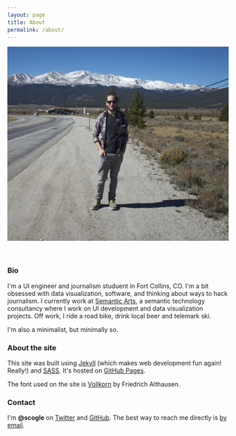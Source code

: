 ```yaml
---
layout: page
title: About
permalink: /about/
---
```


![Me! Near mountains!](/img/IMG_0386.jpg "Me! Near mountains!")

<br />

### Bio

I'm a UI engineer and journalism studuent in Fort Collins, CO.  I'm a bit obsessed with data visualization, software, and thinking about ways to hack journalism.  I currently work at [Semantic Arts](http://semanticarts.com/), a semantic technology consultancy where I work on UI development and data visualization projects.  Off work, I ride a road bike, drink local beer and telemark ski.

I'm also a minimalist, but minimally so.

### About the site

This site was built using [Jekyll](http://jekyllrb.com/) (which makes web development fun again! Really!) and [SASS](http://sass-lang.com/).  It's hosted on [GitHub Pages](https://pages.github.com/).

The font used on the site is [Vollkorn](https://www.google.com/fonts/specimen/Vollkorn) by Friedrich Althausen.

### Contact

I'm **@scogle** on [Twitter](https://twitter.com/scogle) and [GitHub](https://github.com/scogle).  The best way to reach me directly is [by email](mailto:scottogle@gmail.com).